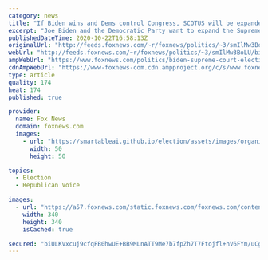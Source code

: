 ```yaml
---
category: news
title: "If Biden wins and Dems control Congress, SCOTUS will be expanded: Graham"
excerpt: "Joe Biden and the Democratic Party want to expand the Supreme Court to at least 13 seats to make it liberal if Republicans succeed in confirming Amy Coney Barrett, Sen. Lindsey Graham, R-S.C., told \"Fox & Friends\" on Thursday."
publishedDateTime: 2020-10-22T16:58:13Z
originalUrl: "http://feeds.foxnews.com/~r/foxnews/politics/~3/smIlMw3BoLU/biden-supreme-court-election-barrett-senate-confirmation-vote-lindsey-graham"
webUrl: "http://feeds.foxnews.com/~r/foxnews/politics/~3/smIlMw3BoLU/biden-supreme-court-election-barrett-senate-confirmation-vote-lindsey-graham"
ampWebUrl: "https://www.foxnews.com/politics/biden-supreme-court-election-barrett-senate-confirmation-vote-lindsey-graham.amp"
cdnAmpWebUrl: "https://www-foxnews-com.cdn.ampproject.org/c/s/www.foxnews.com/politics/biden-supreme-court-election-barrett-senate-confirmation-vote-lindsey-graham.amp"
type: article
quality: 174
heat: 174
published: true

provider:
  name: Fox News
  domain: foxnews.com
  images:
    - url: "https://smartableai.github.io/election/assets/images/organizations/foxnews.com-50x50.jpg"
      width: 50
      height: 50

topics:
  - Election
  - Republican Voice

images:
  - url: "https://a57.foxnews.com/static.foxnews.com/foxnews.com/content/uploads/2018/09/340/340/calebparkeheadshot0622182.jpg?ve=1&tl=1"
    width: 340
    height: 340
    isCached: true

secured: "biULKVxcuj9cfqFB0hwUE+BB9MLnATT9Me7b7fpZh7T7Ftojfl+hV6FYm/uCgbEmpt62Kos2U6vJpbVEFIC2qDOtas1Qik6NDbXdiLTDmJlIDzzBWEHG7jOCbyhcoRqa3Wz/R9yweRRiK10uTJZuSL0Af/oblqsakYrcVRMLEbxN0T1ySlc0UK8JglhdmUNelidNDQ5wVym485NARVW9SJyZQmsEA52B66K3MN+lSLLPHG71cL8foYGjLzSbhCwdm+JCtj+sJkOjdKu+uGpv7ixI2iyYNOb18zNEKaBLQ/isRJ7550I9c3BbzpfrUj3mqcwj3f5U3RUXPEA3oYFtMN72P06+iB/fnzMfZTQSj00=;rZ3WhTZtvcv/u8Aov7isIA=="
---
```


